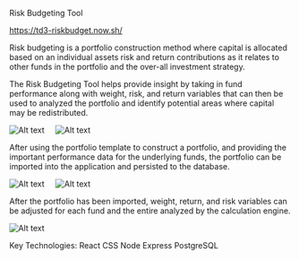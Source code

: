 Risk Budgeting Tool

https://td3-riskbudget.now.sh/

Risk budgeting is a portfolio construction method where capital is allocated based on an individual assets risk and return contributions as it relates to other funds in the portfolio and the over-all investment strategy.

The Risk Budgeting Tool helps provide insight by taking in fund performance along with weight, risk, and return variables that can then be used to analyzed the portfolio and identify potential areas where capital may be redistributed.

![Alt text](./readme-images/rb-landing.png "Screen Shots")&nbsp;&nbsp;&nbsp;&nbsp;
![Alt text](./readme-images/rb-collection-1.png "Screen Shots")&nbsp;&nbsp;&nbsp;&nbsp; 

After using the portfolio template to construct a portfolio, and providing the important performance data for the underlying funds, the portfolio can be imported into the application and persisted to the database. 

![Alt text](./readme-images/rb-collection.png "Screen Shots")&nbsp;&nbsp;&nbsp;&nbsp;
![Alt text](./readme-images/rb-edit-port.png "Screen Shots")&nbsp;&nbsp;&nbsp;&nbsp;

 After the portfolio has been imported, weight, return, and risk variables can be adjusted for each fund and the entire analyzed by the calculation engine.

![Alt text](./readme-images/rb-analysis.png "Screen Shots")

Key Technologies:
React 
CSS
Node
Express
PostgreSQL
